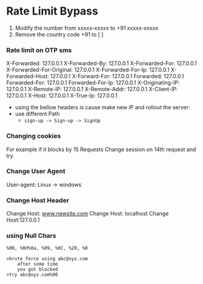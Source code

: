 # Rate Limit Bypass

1. Modify the number from xxxxx-xxxxx to +91 xxxxx-xxxxx
2. Remove the country code +91 to [ ]

### **Rate limit on OTP sms**

X-Forwarded: 127.0.0.1
X-Forwarded-By: 127.0.0.1
X-Forwarded-For: 127.0.0.1
X-Forwarded-For-Original: 127.0.0.1
X-Forwarded-For-Ip: 127.0.0.1
X-Forwarded-Host: 127.0.0.1
X-Forward-For: 127.0.0.1
Forwarded: 127.0.0.1
Forwarded-For: 127.0.0.1
Forwarded-For-Ip: 127.0.0.1
X-Originating-IP: 127.0.0.1
X-Remote-IP: 127.0.0.1
X-Remote-Addr: 127.0.0.1
X-Client-IP: 127.0.0.1
X-Host: 127.0.0.1
X-True-Ip: 127.0.0.1

- using the bellow headers is cause make new IP and rollout the server:
- use different Path
    - `sign-up -> Sign-up -> SignUp`
    

### Changing cookies

For example if it blocks by 15 Requests Change session on 14th request and try

### Change User Agent

User-agent: Linux → windows

### Change Host Header

Change Host: www.newsite.com
Change Host: localhost
Change Host:127.0.0.1

### using Null Chars

```
%00, %0d%0a, %09, %0C, %20, %0
```

```
>brute force using abc@xyz.com
	after some time
	you got blocked
>try abc@xyz.com%00

```